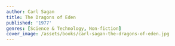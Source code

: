 ```yaml
---
author: Carl Sagan
title: The Dragons of Eden
published: '1977'
genres: [Science & Technology, Non-fiction]
cover_image: /assets/books/carl-sagan-the-dragons-of-eden.jpg
---
```

